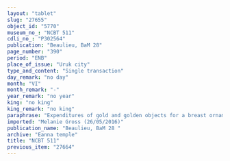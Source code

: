 ```yaml
---
layout: "tablet"
slug: "27655"
object_id: "5770"
museum_no_: "NCBT 511"
cdli_no_: "P302564"
publication: "Beaulieu, BaM 28"
page_number: "390"
period: "ENB"
place_of_issue: "Uruk city"
type_and_content: "Single transaction"
day_remark: "no day"
month: "VI"
month_remark: "-"
year_remark: "no year"
king: "no king"
king_remark: "no king"
paraphrase: "Expenditures of gold and golden objects for a breast ornament of Bēltu-&scaron;a-Rē&scaron; during times of hardship: Kudurrānu receives 11 &frac12; shekels of gold, remainder of the gold for the breast ornament (<em>irtu</em>) of Bēltu-&scaron;a-Rē&scaron;, comprising 51 mountings (<em>mandītu</em>) for cylinder seals, 25 golden pomegranates (<em>nurm&ucirc;</em>), 21 chains (<em>harharu</em>), 27 rings (<em>sanhu</em>), 25 <em>zuburinnu</em> (mng. unknown) of golden pomegranates and 27 <em>gi&rsquo;n&acirc;tu &scaron;a summuhu </em>(<em>gi-i&rsquo;-na-a-ta </em>˹<em>&scaron;&aacute; su</em>˺<em>-um-m</em>[<em>u</em>], mng. unknown) for the golden breast ornament of Bēltu-&scaron;a-Rē&scaron;.&nbsp; This administrative procedure happened during the locking of the gate (<em>edel bābi</em>), that is, during times of hardship.<br /> &nbsp;"
imported: "Melanie Gross (26/05/2016)"
publication_name: "Beaulieu, BaM 28 "
archive: "Eanna temple"
title: "NCBT 511"
previous_item: "27664"
---
```

